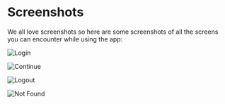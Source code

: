 # Screenshots

We all love screenshots so here are some screenshots of all the screens you can encounter while using the app:

![Login](/login.png)

![Continue](/continue.png)

![Logout](/logout.png)

![Not Found](/not-found.png)
